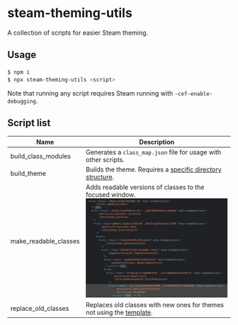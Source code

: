 # steam-theming-utils

A collection of scripts for easier Steam theming.

## Usage

```sh
$ npm i
$ npx steam-theming-utils <script>
```

Note that running any script requires Steam running with `-cef-enable-debugging`.

## Script list

| Name                  | Description                                                                                     |
| --------------------- | ----------------------------------------------------------------------------------------------- |
| build_class_modules   | Generates a `class_map.json` file for usage with other scripts.                                 |
| build_theme           | Builds the theme. Requires a [specific directory structure][template].                          |
| make_readable_classes | Adds readable versions of classes to the focused window. ![Preview](./img/readable_classes.png) |
| replace_old_classes   | Replaces old classes with new ones for themes not using the [template][template].               |

[template]: https://github.com/ricewind012/more-advanced-theme-template
